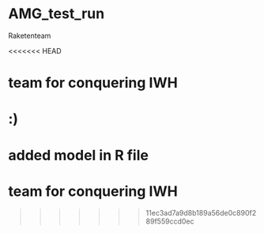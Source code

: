 # AMG_test_run
Raketenteam


<<<<<<< HEAD
# team for conquering IWH
:)
=======

# added model in R file

# team for conquering IWH

>>>>>>> 11ec3ad7a9d8b189a56de0c890f289f559ccd0ec
